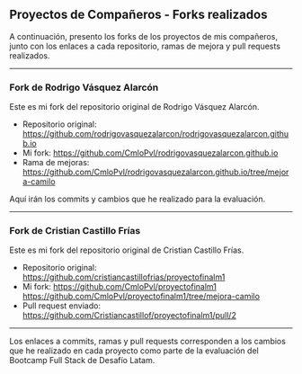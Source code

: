 ## Proyectos de Compañeros - Forks realizados

A continuación, presento los forks de los proyectos de mis compañeros, junto con los enlaces a cada repositorio, ramas de mejora y pull requests realizados.

---

### Fork de Rodrigo Vásquez Alarcón

Este es mi fork del repositorio original de Rodrigo Vásquez Alarcón.

- Repositorio original: https://github.com/rodrigovasquezalarcon/rodrigovasquezalarcon.github.io
- Mi fork: https://github.com/CmloPvl/rodrigovasquezalarcon.github.io
- Rama de mejoras: https://github.com/CmloPvl/rodrigovasquezalarcon.github.io/tree/mejora-camilo

Aquí irán los commits y cambios que he realizado para la evaluación.

---

### Fork de Cristian Castillo Frías

Este es mi fork del repositorio original de Cristian Castillo Frías.

- Repositorio original: https://github.com/cristiancastillofrias/proyectofinalm1
- Mi fork: https://github.com/CmloPvl/proyectofinalm1
  https://github.com/CmloPvl/proyectofinalm1/tree/mejora-camilo
- Pull request enviado: https://github.com/Cristiancastillof/proyectofinalm1/pull/2

---

Los enlaces a commits, ramas y pull requests corresponden a los cambios que he realizado en cada proyecto como parte de la evaluación del Bootcamp Full Stack de Desafío Latam.
